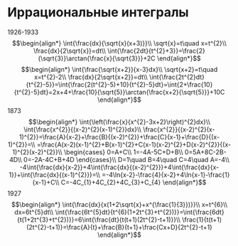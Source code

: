 # Иррациональные интегралы
1926-1933
$$\begin{align*}
\int{\frac{dx}{\sqrt{x}(x+3)}}\\
\sqrt{x}=t\quad x=t^{2}\\
\frac{dx}{2\sqrt{x}}=dt\\
\int{\frac{2dt}{t^{2}+3}}=\frac{2}{\sqrt{3}}\arctan{\frac{x}{\sqrt{3}}}+2C
\end{align*}$$
$$\begin{align*}
\int{\frac{\sqrt{x+2}}{x-3}dx}\\
\sqrt{x+2}=t\quad x=t^{2}-2\\
\frac{dx}{2\sqrt{x+2}}=dt\\
\int{\frac{2t^{2}dt}{t^{2}-5}}=\int{\frac{2(t^{2}-5)+10}{t^{2}-5}dt}=\int{2+\frac{10}{t^{2}-5}dt}=2x+4+\frac{10}{\sqrt{5}}\arctan{\frac{x+2}{\sqrt{5}}}+10C
\end{align*}$$
1873$$\begin{align*}
\int{\left(\frac{x}{x^{2}-3x+2}\right)^{2}dx}\\
\int{\frac{x^{2}}{(x-2)^{2}(x-1)^{2}}dx}\\
\frac{x^{2}}{(x-2)^{2}(x-1)^{2}}=\frac{A}{x-2}+\frac{B}{(x-2)^{2}}+\frac{C}{x-1}+\frac{D}{(x-1)^{2}}=\\
=\frac{A(x-2)(x-1)^{2}+B(x-1)^{2}+C(x-1)(x-2)^{2}+D(x-2)^{2}}{(x-1)^{2}(x-2)^{2}}\\
\begin{cases}
0=A+C\\
1=-4A-5C+D+B\\
0=5A+8C-2B-4D\\
0=-2A-4C+B+4D
\end{cases}\\
D=1\quad B=4\quad C=4\quad A=-4\\
-4\int{\frac{dx}{x-2}}+4\int{\frac{dx}{(x-2)^{2}}}+4\int{\frac{dx}{x-1}}+\int{\frac{dx}{(x-1)^{2}}}=\\
=-4\ln{x-2}-\frac{4}{x-2}+4\ln{x-1}-\frac{1}{x-1}+C\\
C=-4C_{1}+4C_{2}+4C_{3}+C_{4}
\end{align*}$$
1927$$\begin{align*}
\int{\frac{dx}{x(1+2\sqrt{x}+x^{\frac{1}{3}})}}\\
x=t^{6}\\
dx=6t^{5}dt\\
\int{\frac{6t^{5}dt}{t^{6}(1+2t^{3}+t^{2})}}=\int{\frac{6dt}{t(1+2t^{3}+t^{2})}}=6\int{\frac{dt}{t(t+1)(2t^{2}-t+1)}}\\
\frac{1}{t(t+1)(2t^{2}-t+1)}=\frac{A}{t}+\frac{B}{t+1}+\frac{Cx+D}{2t^{2}-t+1}
\end{align*}$$
